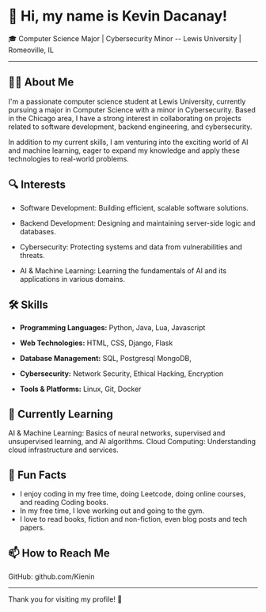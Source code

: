 # 👋 Hi, my name is Kevin Dacanay!
🎓 Computer Science Major | Cybersecurity Minor --
Lewis University | Romeoville, IL

------------------------------------------------------------------------------------------------------------------------------------------------------------------------------------

## 👨‍💻 About Me

I'm a passionate computer science student at Lewis University, currently pursuing a major in Computer Science with a minor in Cybersecurity. 
Based in the Chicago area, I have a strong interest in collaborating on projects related to software development, backend engineering, and cybersecurity.

In addition to my current skills, I am venturing into the exciting world of AI and machine learning, eager to expand my knowledge and apply these technologies to real-world problems.

## 🔍 Interests

- Software Development: Building efficient, scalable software solutions.

- Backend Development: Designing and maintaining server-side logic and databases.

- Cybersecurity: Protecting systems and data from vulnerabilities and threats.

- AI & Machine Learning: Learning the fundamentals of AI and its applications in various domains.

## 🛠️ Skills

- **Programming Languages:** Python, Java, Lua, Javascript

- **Web Technologies:** HTML, CSS, Django, Flask

- **Database Management:** SQL, Postgresql MongoDB,

- **Cybersecurity:** Network Security, Ethical Hacking, Encryption

- **Tools & Platforms:** Linux, Git, Docker

## 🌱 Currently Learning

AI & Machine Learning: Basics of neural networks, supervised and unsupervised learning, and AI algorithms.
Cloud Computing: Understanding cloud infrastructure and services.

## 📝 Fun Facts

- I enjoy coding in my free time, doing Leetcode, doing online courses, and reading Coding books.
- In my free time, I love working out and going to the gym.
- I love to read books, fiction and non-fiction, even blog posts and tech papers.
  
## 📫 How to Reach Me

GitHub: github.com/Kienin

---
Thank you for visiting my profile! 🚀

